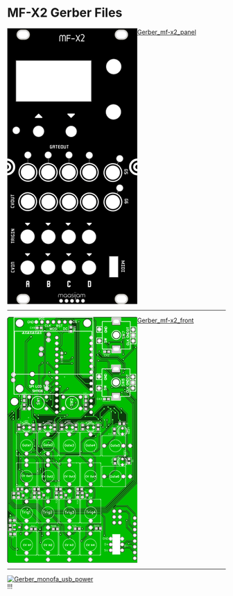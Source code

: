 # MF-X2 Gerber Files

<img align="left" src="../Images/mf-x2_panel_screen.png"> [Gerber_mf-x2_panel](Gerber_mfx2_panel_v1.1_revB.zip)<br clear="left"/>

---
<img align="left" src="../Images/mf-x2_frontpcb_screen.png"> [Gerber_mf-x2_front](Gerber_mfx2_front_v1.1_revD.zip)<br clear="left"/>

---
<img align="left" src="../Images/usb_power_screen.jpg"> [Gerber_monofa_usb_power](Gerber_monofa_usb_power_revB_2022-04-25.zip)<br>!!!<br clear="left"/>
